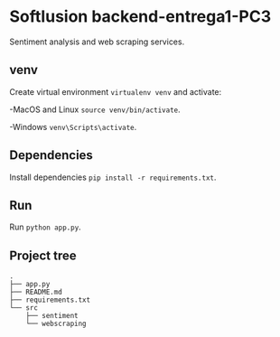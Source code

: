 # Softlusion backend-entrega1-PC3

Sentiment analysis and web scraping services. 

## venv

Create virtual environment `virtualenv venv` and activate:

-MacOS and Linux `source venv/bin/activate`.

-Windows `venv\Scripts\activate`.

## Dependencies

Install dependencies `pip install -r requirements.txt`.

## Run

Run `python app.py`.

## Project tree


```
.
├── app.py
├── README.md
├── requirements.txt
└── src
    ├── sentiment
    └── webscraping
```

